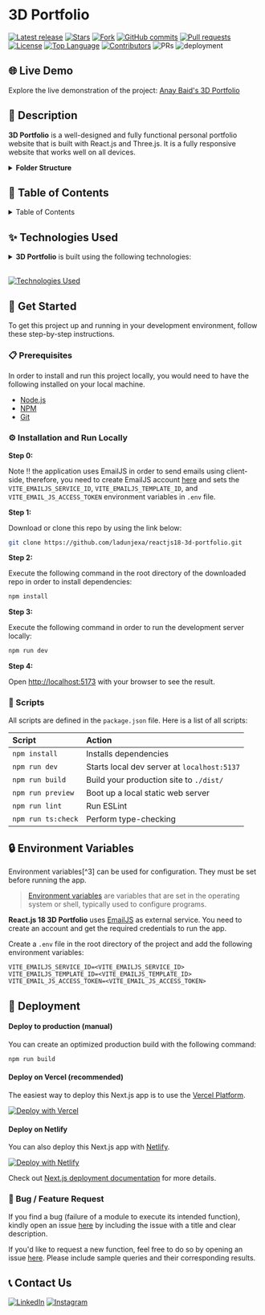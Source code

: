 # 3D Portfolio

<!-- GitHub badges -->

[![Latest release](https://img.shields.io/github/v/release/ladunjexa/reactjs18-3d-portfolio?label=Latest%20release&style=social)](https://github.com/ladunjexa/reactjs18-3d-portfolio/releases/tag/v0.1.0)
[![Stars](https://img.shields.io/github/stars/ladunjexa/reactjs18-3d-portfolio?style=social)](https://github.com/ladunjexa/reactjs18-3d-portfolio/stargazers)
[![Fork](https://img.shields.io/github/forks/ladunjexa/reactjs18-3d-portfolio?style=social)](https://github.com/ladunjexa/reactjs18-3d-portfolio/forks)
[![GitHub commits](https://img.shields.io/github/commit-activity/t/ladunjexa/reactjs18-3d-portfolio?style=social&logo=github)](https://github.com/ladunjexa/reactjs18-3d-portfolio/commits)
[![Pull requests](https://img.shields.io/github/issues-pr/ladunjexa/reactjs18-3d-portfolio?style=social&logo=github)](https://github.com/ladunjexa/reactjs18-3d-portfolio/pulls)
[![License](https://img.shields.io/github/license/ladunjexa/reactjs18-3d-portfolio?color=dddddd&labelColor=000000)](https://github.com/ladunjexa/reactjs18-3d-portfolio/blob/main/LICENSE)
[![Top Language](https://img.shields.io/github/languages/top/ladunjexa/reactjs18-3d-portfolio?logo=github&logoColor=%23007ACC&label=TypeScript)](https://www.typescriptlang.org/)
[![Contributors](https://img.shields.io/github/contributors/ladunjexa/reactjs18-3d-portfolio?style=flat&color=orange&label=Contributors)](https://github.com/ladunjexa/reactjs18-3d-portfolio/graphs/contributors)
![PRs](https://img.shields.io/badge/PRs-welcome-ff69b4.svg?style=shields)
![deployment](https://img.shields.io/github/deployments/ladunjexa/reactjs18-3d-portfolio/Production?logo=vercel&label=Website)

## 🌐 Live Demo

Explore the live demonstration of the project:
[Anay Baid's 3D Portfolio](https://anay-baid-website.netlify.app/)

## 📝 Description

**3D Portfolio** is a well-designed and fully functional personal portfolio website that is built with
React.js and Three.js. It is a fully responsive website that works well on all devices.

<details><summary><b>Folder Structure</b></summary>

```bash
reactjs18-3d-portfolio/
├── src/
├   ├── App.tsx
├   ├── globals.css
├   ├── main.tsx
├   ├── vite.env.d.ts
├   ├── components/
├   ├   ├── atoms/
├   ├   ├   └── Header.tsx
├   ├   ├── canvas/
├   ├   ├   ├── Ball.tsx
├   ├   ├   ├── Computers.tsx
├   ├   ├   ├── Earth.tsx
├   ├   ├   ├── Stars.tsx
├   ├   ├   └── index.ts
├   ├   ├── layout/
├   ├   ├   ├── Loader.tsx
├   ├   ├   └── Navbar.tsx
├   ├   ├── sections/
├   ├   ├   ├── About.tsx
├   ├   ├   ├── Contact.tsx
├   ├   ├   ├── Experience.tsx
├   ├   ├   ├── Feedbacks.tsx
├   ├   ├   ├── Hero.tsx
├   ├   ├   ├── Tech.tsx
├   ├   ├   ├── Works.tsx
├   ├   ├   └── page.tsx
├   ├   └── index.ts
├   ├── constants/
├   ├   ├── config.ts
├   ├   ├── styles.ts
├   ├   └── index.ts
├   ├── hoc/
├   ├   ├── SectionWrapper.tsx
├   ├   └── index.ts
├   ├── utils/
├   ├   └── motion.ts
├   ├── types/
├   ├   └── index.d.ts
├   └── assets/
├       ├── company/
├       ├   └── [[...]].{svg,png}
├       ├── tech/
├       ├   └── [[...]].{svg,png}
├       ├── [[...]].{svg,png}
├       └── index.ts
├── public/
├   ├── desktop_pc
├   ├   ├── textures/[[...]].png
├   ├   ├── license.txt
├   ├   ├── scene.bin
├   ├   └── scene.gltf
├   ├── planet
├   ├   ├── textures/[[...]].png
├   ├   ├── license.txt
├   ├   ├── scene.bin
├   ├   └── scene.gltf
├   ├── logo.png
├   └── logo.svg
├── .env
├── .eslintignore
├── .eslintrc.cjs
├── .gitignore
├── .prettierignore
├── .prettierrc.cjs
├── index.html
├── LICENSE
├── README.md
├── package.json
├── postcss.config.cjs
├── tailwind.config.cjs
├── tsconfig.json
├── tsconfig.node.json
└── vite.config.js
```

</details>

## 📖 Table of Contents

<details><summary>Table of Contents</summary>

- [Live Demo](#-live-demo)
- [Description](#-description)
- [Technologies Used](#-technologies-used)
- [Get Started](#-get-started)
  - [Prerequisites](#-prerequisites)
  - [Installation and Run Locally](#-installation-and-run-locally)
  - [Scripts](#-scripts)
- [Environment Variables](#-environment-variables)
- [Deployment](#-deployment)
  - [Deploy to production (manual)](#-deploy-to-production-manual)
  - [Deploy on Vercel (recommended)](#-deploy-on-vercel-recommended)
  - [Deploy on Netlify](#-deploy-on-netlify)
- [Contributing](#-contributing)
  - [Bug / Feature Request](#-bug--feature-request)
- [Acknowledgements](#-acknowledgements)
- [References](#-references)
- [Contact Us](#-contact-us)
- [License](#-license)

</details>

## ✨ Technologies Used

<details><summary><b>3D Portfolio</b> is built using the following technologies:</summary>

- [TypeScript](https://www.typescriptlang.org/): TypeScript is a typed superset of JavaScript that
  compiles to plain JavaScript.
- [Vite](https://vitejs.dev/): Vite is a build tool that aims to provide a faster and leaner
  development experience for modern web projects.
- [React.js](https://reactjs.org/): React is a free and open-source front-end JavaScript library for
  building user interfaces or UI components.
- [Three.js](https://threejs.org/): Three.js is a cross-browser JavaScript library and application
  programming interface used to create and display animated 3D computer graphics in a web browser
  using WebGL.
- [Framer Motion](https://www.framer.com/motion/): Framer Motion is a production-ready motion
  library for React.
- [Tailwind CSS](https://tailwindcss.com/): Tailwind CSS is a utility-first CSS framework for
  rapidly building custom user interfaces.
- [ESLint](https://eslint.org/): ESLint is a static code analysis tool for identifying problematic
  patterns found in JavaScript code.
- [Prettier](https://prettier.io/): Prettier is an opinionated code formatter.
- [Vercel](https://vercel.com/): Vercel is a cloud platform for frontend developers, providing the
  frameworks, workflows, and infrastructure to build a faster, more personalized Web.

</details><br/>

[![Technologies Used](https://skillicons.dev/icons?i=ts,vite,react,threejs,tailwind,vercel)](https://skillicons.dev)

## 🧰 Get Started

To get this project up and running in your development environment, follow these step-by-step
instructions.

### 📋 Prerequisites

In order to install and run this project locally, you would need to have the following installed on
your local machine.

- [Node.js](https://nodejs.org/en/)
- [NPM](https://www.npmjs.com/get-npm)
- [Git](https://git-scm.com/downloads)

### ⚙️ Installation and Run Locally

**Step 0:**

Note :bangbang: the application uses EmailJS in order to send emails using client-side, therefore,
you need to create EmailJS account [here](https://emailjs.com/) and sets the
`VITE_EMAILJS_SERVICE_ID`, `VITE_EMAILJS_TEMPLATE_ID`, and `VITE_EMAIL_JS_ACCESS_TOKEN` environment
variables in `.env` file.

**Step 1:**

Download or clone this repo by using the link below:

```bash
git clone https://github.com/ladunjexa/reactjs18-3d-portfolio.git
```

**Step 2:**

Execute the following command in the root directory of the downloaded repo in order to install
dependencies:

```bash
npm install
```

**Step 3:**

Execute the following command in order to run the development server locally:

```bash
npm run dev
```

**Step 4:**

Open [http://localhost:5173](http://localhost:5173) with your browser to see the result.

### 📜 Scripts

All scripts are defined in the `package.json` file. Here is a list of all scripts:

| Script             | Action                                      |
| :----------------- | :------------------------------------------ |
| `npm install`      | Installs dependencies                       |
| `npm run dev`      | Starts local dev server at `localhost:5137` |
| `npm run build`    | Build your production site to `./dist/`     |
| `npm run preview`  | Boot up a local static web server           |
| `npm run lint`     | Run ESLint                                  |
| `npm run ts:check` | Perform type-checking                       |

## 🔒 Environment Variables

Environment variables[^3] can be used for configuration. They must be set before running the app.

> [Environment variables](https://en.wikipedia.org/wiki/Environment_variable) are variables that are
> set in the operating system or shell, typically used to configure programs.

**React.js 18 3D Portfolio** uses [EmailJS](https://www.emailjs.com/) as external service. You need
to create an account and get the required credentials to run the app.

Create a `.env` file in the root directory of the project and add the following environment
variables:

```env
VITE_EMAILJS_SERVICE_ID=<VITE_EMAILJS_SERVICE_ID>
VITE_EMAILJS_TEMPLATE_ID=<VITE_EMAILJS_TEMPLATE_ID>
VITE_EMAIL_JS_ACCESS_TOKEN=<VITE_EMAIL_JS_ACCESS_TOKEN>
```

## 🚀 Deployment

#### Deploy to production (manual)

You can create an optimized production build with the following command:

```bash
npm run build
```

#### Deploy on Vercel (recommended)

The easiest way to deploy this Next.js app is to use the
[Vercel Platform](https://vercel.com/new?utm_medium=default-template&filter=next.js&utm_source=create-next-app&utm_campaign=create-next-app-readme).

[![Deploy with Vercel](https://vercel.com/button)](https://vercel.com/new/clone?repository-url=https%3A%2F%2Fgithub.com%2Fladunjexa%2Freactjs18-3d-portfolio)

#### Deploy on Netlify

You can also deploy this Next.js app with [Netlify](https://www.netlify.com/).

[![Deploy with Netlify](https://www.netlify.com/img/deploy/button.svg)](https://app.netlify.com/start/deploy?repository=https://github.com/ladunjexa/reactjs18-3d-portfolio)

Check out [Next.js deployment documentation](https://nextjs.org/docs/deployment) for more details.

### 📩 Bug / Feature Request

If you find a bug (failure of a module to execute its intended function), kindly open an issue
[here](https://github.com/ladunjexa/reactjs18-3d-portfolio/issues/new) by including the issue with a
title and clear description.

If you'd like to request a new function, feel free to do so by opening an issue
[here](https://github.com/ladunjexa/reactjs18-3d-portfolio/issues/new). Please include sample
queries and their corresponding results.

## 📞 Contact Us

[![LinkedIn](https://img.shields.io/badge/LinkedIn-anaybaid-blue?style=flat&logo=linkedin&logoColor=b0c0c0&labelColor=363D44)](https://www.linkedin.com/in/anaybaid/)
[![Instagram](https://img.shields.io/badge/Instagram-anaybaid-grey?style=flat&logo=instagram&logoColor=b0c0c0&labelColor=8134af)](https://www.instagram.com/anay.baid)
